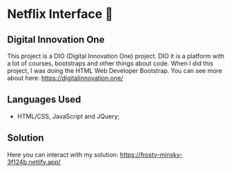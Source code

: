 # Netflix Interface :snake:



## Digital Innovation One

This project is a DIO (Digital Innovation One) project. DIO it is a platform with a lot of courses, bootstraps and other things about code. When I did this project, I was doing the HTML Web Developer Bootstrap. You can see more about here: <https://digitalinnovation.one/>



## Languages Used

- HTML/CSS, JavaScript and JQuery;


## Solution

Here you can interact with my solution: <https://frosty-minsky-3f124b.netlify.app/>